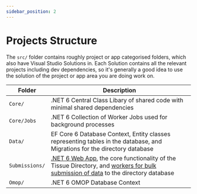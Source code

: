 ```yaml
---
sidebar_position: 2
---
```


# Projects Structure

The `src/` folder contains roughly project or app categorised folders, which also have Visual Studio Solutions in. Each Solution contains all the relevant projects including dev dependencies, so it's generally a good idea to use the solution of the project or app area you are doing work on.

| Folder                        | Description
| ----------------------------- | -------------------------------------------------------------------------------------------------------------------------------------------------
| `Core/`                       | .NET 6 Central Class Libary of shared code with minimal shared dependencies                                                                       |
| `Core/Jobs`                   | .NET 6 Collection of Worker Jobs used for background processes                                                                                    |
| `Data/`                       | EF Core 6 Database Context, Entity classes representing tables in the database, and Migrations for the directory database                                                                             |
| `Submissions/`                | [.NET 6 Web App](/dev/directory), the core functionality of the Tissue Directory, and [workers for bulk submission of data](/dev/submissions/worker-jobs) to the directory database                                                                  |
| `Omop/`                | .NET 6 OMOP Database Context                                                                  |
